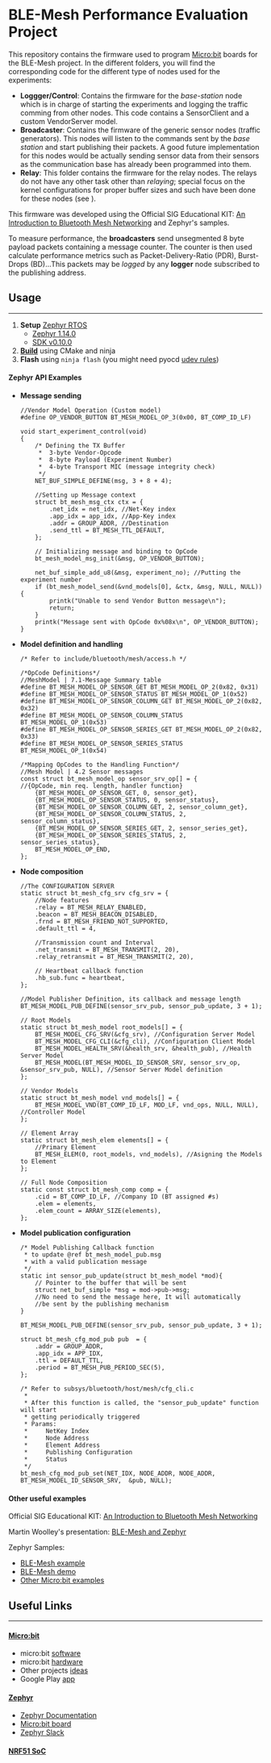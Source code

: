 # BLE-Mesh Performance Evaluation Project

This repository contains the firmware used to program [Micro:bit](https://microbit.org/) boards for the BLE-Mesh project. In the different folders, you will find the corresponding code for the different type of nodes used for the experiments:
- **Loggger/Control**: Contains the firmware for the *base-station* node which is in charge of starting the experiments and logging the traffic comming from other nodes. This code contains a SensorClient and a custom VendorServer model.
- **Broadcaster**: Contains the firmware of the generic sensor nodes (traffic generators). This nodes will listen to the commands sent by the *base station* and start publishing their packets. A good future implementation for this nodes would be actually sending sensor data from their sensors as the communication base has already been programmed into them.
- **Relay**: This folder contains the firmware for the relay nodes. The relays do not have any other task other than *relaying*; special focus on the kernel configurations for proper buffer sizes and such have been done for these nodes (see ).

This firmware was developed using the Official SIG Educational KIT: [An Introduction to Bluetooth Mesh Networking](https://www.bluetooth.com/bluetooth-resources/bluetooth-mesh-developer-study-guide/) and Zephyr's samples.

To measure performance, the **broadcasters** send unsegmented 8 byte payload packets containing a message counter. The counter is then used calculate performance metrics such as Packet-Delivery-Ratio (PDR), Burst-Drops (BD)...This packets may be *logged* by any **logger** node subscribed to the publishing address.

## Usage
---
1. **Setup** [Zephyr RTOS](https://docs.zephyrproject.org/latest/getting_started/index.html)
    - [Zephyr 1.14.0](https://github.com/zephyrproject-rtos/zephyr/releases/tag/zephyr-v1.14.0)
    - [SDK v0.10.0](https://github.com/zephyrproject-rtos/sdk-ng/releases/tag/v0.10.0)
2. **[Build](https://docs.zephyrproject.org/latest/application/index.html#build-an-application)** using CMake and ninja
3. **Flash** using `ninja flash` (you might need pyocd [udev rules](https://github.com/mbedmicro/pyOCD/tree/master/udev))


#### Zephyr API Examples
* **Message sending**
    ```
    //Vendor Model Operation (Custom model)
    #define OP_VENDOR_BUTTON BT_MESH_MODEL_OP_3(0x00, BT_COMP_ID_LF)
    
    void start_experiment_control(void)
    {
    	/* Defining the TX Buffer
    	 *  3-byte Vendor-Opcode
    	 *  8-byte Payload (Experiment Number)
    	 *  4-byte Transport MIC (message integrity check)
    	 */
    	NET_BUF_SIMPLE_DEFINE(msg, 3 + 8 + 4);
    
    	//Setting up Message context
    	struct bt_mesh_msg_ctx ctx = {
    		.net_idx = net_idx, //Net-Key index
    		.app_idx = app_idx, //App-Key index
    		.addr = GROUP_ADDR, //Destination
    		.send_ttl = BT_MESH_TTL_DEFAULT,
    	};
    
    	// Initializing message and binding to OpCode
    	bt_mesh_model_msg_init(&msg, OP_VENDOR_BUTTON);
    
    	net_buf_simple_add_u8(&msg, experiment_no); //Putting the experiment number
    	if (bt_mesh_model_send(&vnd_models[0], &ctx, &msg, NULL, NULL)) {
    		printk("Unable to send Vendor Button message\n");
    		return;
    	}
    	printk("Message sent with OpCode 0x%08x\n", OP_VENDOR_BUTTON);
    }
    ```
* **Model definition and handling**
    ```
    /* Refer to include/bluetooth/mesh/access.h */

    /*OpCode Definitions*/
    //MeshModel | 7.1-Message Summary table
    #define BT_MESH_MODEL_OP_SENSOR_GET BT_MESH_MODEL_OP_2(0x82, 0x31)
    #define BT_MESH_MODEL_OP_SENSOR_STATUS BT_MESH_MODEL_OP_1(0x52)
    #define BT_MESH_MODEL_OP_SENSOR_COLUMN_GET BT_MESH_MODEL_OP_2(0x82, 0x32)
    #define BT_MESH_MODEL_OP_SENSOR_COLUMN_STATUS BT_MESH_MODEL_OP_1(0x53)
    #define BT_MESH_MODEL_OP_SENSOR_SERIES_GET BT_MESH_MODEL_OP_2(0x82, 0x33)
    #define BT_MESH_MODEL_OP_SENSOR_SERIES_STATUS BT_MESH_MODEL_OP_1(0x54)
    
    /*Mapping OpCodes to the Handling Function*/
    //Mesh Model | 4.2 Sensor messages
    const struct bt_mesh_model_op sensor_srv_op[] = {
    //{OpCode, min req. length, handler function}
    	{BT_MESH_MODEL_OP_SENSOR_GET, 0, sensor_get},
    	{BT_MESH_MODEL_OP_SENSOR_STATUS, 0, sensor_status},
    	{BT_MESH_MODEL_OP_SENSOR_COLUMN_GET, 2, sensor_column_get},
    	{BT_MESH_MODEL_OP_SENSOR_COLUMN_STATUS, 2, sensor_column_status},
    	{BT_MESH_MODEL_OP_SENSOR_SERIES_GET, 2, sensor_series_get},
    	{BT_MESH_MODEL_OP_SENSOR_SERIES_STATUS, 2, sensor_series_status},
    	BT_MESH_MODEL_OP_END,
    };
    ```
* **Node composition**
    ```
    //The CONFIGURATION SERVER
    static struct bt_mesh_cfg_srv cfg_srv = {
    	//Node features
    	.relay = BT_MESH_RELAY_ENABLED,
    	.beacon = BT_MESH_BEACON_DISABLED,
    	.frnd = BT_MESH_FRIEND_NOT_SUPPORTED,
    	.default_ttl = 4,
    
    	//Transmission count and Interval
    	.net_transmit = BT_MESH_TRANSMIT(2, 20),
    	.relay_retransmit = BT_MESH_TRANSMIT(2, 20),
    
    	// Heartbeat callback function
    	.hb_sub.func = heartbeat,
    };
    
    //Model Publisher Definition, its callback and message length
    BT_MESH_MODEL_PUB_DEFINE(sensor_srv_pub, sensor_pub_update, 3 + 1);
    
    // Root Models 
    static struct bt_mesh_model root_models[] = {
    	BT_MESH_MODEL_CFG_SRV(&cfg_srv), //Configuration Server Model
    	BT_MESH_MODEL_CFG_CLI(&cfg_cli), //Configuration Client Model
    	BT_MESH_MODEL_HEALTH_SRV(&health_srv, &health_pub), //Health Server Model
    	BT_MESH_MODEL(BT_MESH_MODEL_ID_SENSOR_SRV, sensor_srv_op, &sensor_srv_pub, NULL), //Sensor Server Model definition
    };
    
    // Vendor Models
    static struct bt_mesh_model vnd_models[] = {
    	BT_MESH_MODEL_VND(BT_COMP_ID_LF, MOD_LF, vnd_ops, NULL, NULL), //Controller Model
    };
    
    // Element Array
    static struct bt_mesh_elem elements[] = {
    	//Primary Element
    	BT_MESH_ELEM(0, root_models, vnd_models), //Asigning the Models to Element
    };
    
    // Full Node Composition
    static const struct bt_mesh_comp comp = {
    	.cid = BT_COMP_ID_LF, //Company ID (BT assigned #s)
    	.elem = elements,
    	.elem_count = ARRAY_SIZE(elements),
    };
    ```
* **Model publication configuration**
    ```
    /* Model Publishing Callback function
     * to update @ref bt_mesh_model_pub.msg 
     * with a valid publication message
     */
    static int sensor_pub_update(struct bt_mesh_model *mod){
    	// Pointer to the buffer that will be sent
    	struct net_buf_simple *msg = mod->pub->msg;
    	//No need to send the message here, It will automatically
    	//be sent by the publishing mechanism
    }
    
    BT_MESH_MODEL_PUB_DEFINE(sensor_srv_pub, sensor_pub_update, 3 + 1);
    
    struct bt_mesh_cfg_mod_pub pub 	= {
    	.addr = GROUP_ADDR,
    	.app_idx = APP_IDX,
    	.ttl = DEFAULT_TTL,
    	.period = BT_MESH_PUB_PERIOD_SEC(5),
    };
    
    /* Refer to subsys/bluetooth/host/mesh/cfg_cli.c 
     *
     * After this function is called, the "sensor_pub_update" function will start 
     * getting periodically triggered
     * Params:
     *	   NetKey Index
     *	   Node Address
     *	   Element Address
     *	   Publishing Configuration
     *	   Status
     */
    bt_mesh_cfg_mod_pub_set(NET_IDX, NODE_ADDR, NODE_ADDR, BT_MESH_MODEL_ID_SENSOR_SRV,  &pub, NULL);
    ```
#### Other useful examples
Official SIG Educational KIT: [An Introduction to Bluetooth Mesh Networking](https://www.bluetooth.com/bluetooth-resources/bluetooth-mesh-developer-study-guide/)

Martin Woolley's presentation: [BLE-Mesh and Zephyr](https://events.linuxfoundation.org/wp-content/uploads/2017/12/Bluetooth-Mesh-and-Zephyr-V1.0_Martin-Wooley.pdf)

Zephyr Samples:
* [BLE-Mesh example](https://github.com/zephyrproject-rtos/zephyr/tree/v1.14-branch/samples/bluetooth/mesh)
* [BLE-Mesh demo](https://github.com/zephyrproject-rtos/zephyr/tree/v1.14-branch/samples/bluetooth/mesh_demo)
* [Other Micro:bit examples](https://github.com/zephyrproject-rtos/zephyr/tree/v1.14-branch/samples/boards/bbc_microbit)
## Useful Links
---
#### [Micro:bit](https://microbit.org/)
* micro:bit [software](https://tech.microbit.org/software/)
* micro:bit [hardware](https://tech.microbit.org/hardware/)
* Other projects [ideas](https://microbit.org/ideas/)
* Google Play  [app](https://play.google.com/store/apps/details?id=com.samsung.microbit)
#### [Zephyr](https://www.zephyrproject.org/)
* [Zephyr Documentation](https://docs.zephyrproject.org/latest/getting_started/index.html)
* [Micro:bit board](https://docs.zephyrproject.org/latest/boards/arm/bbc_microbit/doc/index.html)
* [Zephyr Slack](https://zephyrproject.slack.com/)
#### [NRF51 SoC](https://www.nordicsemi.com/Products/Low-power-short-range-wireless/nRF51822)






